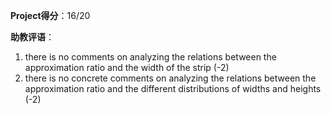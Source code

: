 **Project得分**：16/20

**助教评语**：
1. there is no comments on analyzing the relations between the approximation ratio and the width of the strip (-2)
2. there is no concrete comments on analyzing the relations between the approximation ratio and the different distributions of widths and heights (-2)
